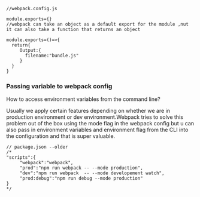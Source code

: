 ```
//webpack.config.js

module.exports={}
//webpack can take an object as a default export for the module ,nut it can also take a function that returns an object 

module.exports=()=>{
  return{
     Output:{
       filename:"bundle.js"
     }
  }
}

```
### Passing variable to webpack config
How to access environment variables from the command line?

Usually we apply certain features depending on whether we are in production environment or dev environment.Webpack tries to solve this 
problem out of the box using the mode flag in the webpack config but u can also pass in environment variables and environment flag from the CLI into 
the configuration and that is super valuable.

```
// package.json --older 
/*
"scripts":{
     "webpack":"webpack",
     "prod":"npm run webpack -- --mode production",
     "dev":"npm run webpack  -- --mode developement watch",
     "prod:debug":"npm run debug --mode production"
}
*/

```
